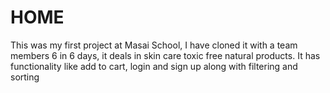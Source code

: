 # HOME
This was my first project at Masai School, I have cloned it with a team members 6 in 6 days, it deals in skin care toxic free natural products. It has functionality like add to cart, login and sign up along with filtering and sorting
